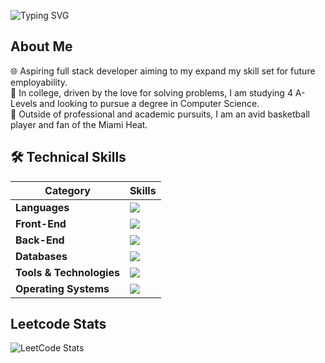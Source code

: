 ![Typing SVG](https://readme-typing-svg.demolab.com/?lines=Hi+there+it's,+Alan+Gruszkiewicz;Maths+School+Student)

## About Me

🌐 Aspiring full stack developer aiming to my expand my skill set for future employability.  
🏫 In college, driven by the love for solving problems, I am studying 4 A-Levels and looking to pursue a degree in Computer Science.  
🏀 Outside of professional and academic pursuits, I am an avid basketball player and fan of the Miami Heat.

<h2>🛠️ Technical Skills</h2>

<table>
  <thead>
    <tr>
      <th>Category</th>
      <th>Skills</th>
    </tr>
  </thead>
  <tbody>
    <tr>
      <td><strong>Languages</strong></td>
      <td>
        <img src="https://skillicons.dev/icons?i=py,js,ts,java,php,latex,matlab"/>
      </td>
    </tr>
    <tr>
      <td><strong>Front-End</strong></td>
      <td>
        <img src="https://skillicons.dev/icons?i=html,css,tailwind,nextjs,react,threejs,d3"/>
      </td>
    </tr>
    <tr>
      <td><strong>Back-End</strong></td>
      <td>
        <img src="https://skillicons.dev/icons?i=nodejs"/>
      </td>
    </tr>
    <tr>
      <td><strong>Databases</strong></td>
      <td>
        <img src="https://skillicons.dev/icons?i=dynamodb,mongodb,mysql,sqlite,postgres,regex"/>
      </td>
    </tr>
    <tr>
      <td><strong>Tools & Technologies</strong></td>
      <td>
        <img src="https://skillicons.dev/icons?i=git,docker,aws,vscode,figma,obsidian,github"/>
      </td>
    </tr>
    <tr>
      <td><strong>Operating Systems</strong></td>
      <td>
        <img src="https://skillicons.dev/icons?i=windows,linux,arch"/>
      </td>
    </tr>
  </tbody>
</table>

<h2>Leetcode Stats</h2>

![LeetCode Stats](https://leetcard.jacoblin.cool/23agruszkiewicz?theme=dark&font=Baloo%202&ext=activity&animation=false)

<!--
PROJECTS:

-FEATURED
-CURRENT

LEETCODE STATS
CONTACT
-->
